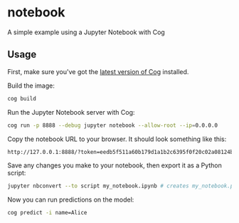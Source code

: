# notebook

A simple example using a Jupyter Notebook with Cog

## Usage

First, make sure you've got the [latest version of Cog](https://github.com/replicate/cog#install) installed.

Build the image:

```sh
cog build
```

Run the Jupyter Notebook server with Cog:

```sh
cog run -p 8888 --debug jupyter notebook --allow-root --ip=0.0.0.0
```

Copy the notebook URL to your browser. It should look something like this:

```sh
http://127.0.0.1:8888/?token=eedb5f511a60b179d1a1b2c6395f0f20c02a08124bae6896
```

Save any changes you make to your notebook, then export it as a Python script:

```sh
jupyter nbconvert --to script my_notebook.ipynb # creates my_notebook.py
```

Now you can run predictions on the model:

```sh
cog predict -i name=Alice
```
